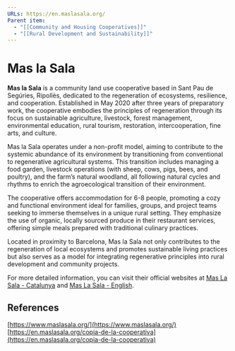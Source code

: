 ```yaml
---
URLs: https://en.maslasala.org/
Parent item:
  - "[[Community and Housing Cooperatives]]"
  - "[[Rural Development and Sustainability]]"
---
```

# Mas la Sala

**Mas la Sala** is a community land use cooperative based in Sant Pau de Segúries, Ripollès, dedicated to the regeneration of ecosystems, resilience, and cooperation. Established in May 2020 after three years of preparatory work, the cooperative embodies the principles of regeneration through its focus on sustainable agriculture, livestock, forest management, environmental education, rural tourism, restoration, intercooperation, fine arts, and culture.

Mas la Sala operates under a non-profit model, aiming to contribute to the systemic abundance of its environment by transitioning from conventional to regenerative agricultural systems. This transition includes managing a food garden, livestock operations (with sheep, cows, pigs, bees, and poultry), and the farm’s natural woodland, all following natural cycles and rhythms to enrich the agroecological transition of their environment.

The cooperative offers accommodation for 6-8 people, promoting a cozy and functional environment ideal for families, groups, and project teams seeking to immerse themselves in a unique rural setting. They emphasize the use of organic, locally sourced produce in their restaurant services, offering simple meals prepared with traditional culinary practices.

Located in proximity to Barcelona, Mas la Sala not only contributes to the regeneration of local ecosystems and promotes sustainable living practices but also serves as a model for integrating regenerative principles into rural development and community projects.

For more detailed information, you can visit their official websites at [Mas La Sala - Catalunya](https://www.maslasala.org/) and [Mas La Sala - English](https://en.maslasala.org/copia-de-la-cooperativa).

## References

[https://www.maslasala.org/](https://www.maslasala.org/)
[https://en.maslasala.org/copia-de-la-cooperativa](https://en.maslasala.org/copia-de-la-cooperativa)